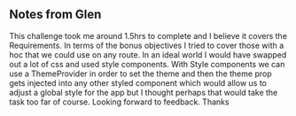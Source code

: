 ## Notes from Glen
This challenge took me around 1.5hrs to complete and I believe it covers the Requirements. In terms of the bonus objectives I tried to cover those with a hoc that we could use on any route.
In an ideal world I would have swapped out a lot of css and used style components. With Style components we can use a ThemeProvider in order to set the theme and then the theme prop gets
injected into any other styled component which would allow us to adjust a global style for the app but I thought perhaps that would take the task too far of course. Looking forward to 
feedback. Thanks

